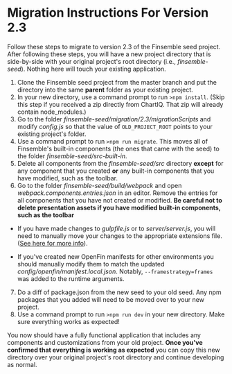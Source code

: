 # Migration Instructions For Version 2.3
Follow these steps to migrate to version 2.3 of the Finsemble seed project. After following these steps, you will have a new project directory that is side-by-side with your original project's root directory (i.e., *finsemble-seed*). Nothing here will touch your existing application.

1. Clone the Finsemble seed project from the master branch and put the directory into the same **parent** folder as your existing project.
2. In your new directory, use a command prompt to run `>npm install`. (Skip this step if you received a zip directly from ChartIQ. That zip will already contain node_modules.)
3. Go to the folder *finsemble-seed/migration/2.3/migrationScripts* and modify *config.js* so that the value of `OLD_PROJECT_ROOT` points to your existing project's folder.
4. Use a command prompt to run `>npm run migrate`. This moves all of Finsemble's built-in components (the ones that came with the seed) to the folder *finsemble-seed/src-built-in*.
5. Delete all components from the *finsemble-seed/src* directory **except** for any component that you created **or** any built-in components that you have modified, such as the toolbar.
6. Go to the folder *finsemble-seed/build/webpack* and open *webpack.components.entries.json* in an editor. Remove the entries for all components that you have not created or modified. **Be careful not to delete presentation assets if you have modified built-in components, such as the toolbar**

* If you have made changes to _gulpfile.js_ or to _server/server.js_, you will need to manually move your changes to the appropriate extensions file. ([See here for more info](../../README.md)).

* If you've created new OpenFin manifests for other environments you should manually modify them to match the updated *config/openfin/manifest.local.json*. Notably, `--framestrategy=frames` was added to the runtime arguments.

7. Do a diff of package.json from the new seed to your old seed. Any npm packages that you added will need to be moved over to your new project.
8. Use a command prompt to run `>npm run dev` in your new directory. Make sure everything works as expected!

You now should have a fully functional application that includes any components and customizations from your old project. **Once you've confirmed that everything is working as expected** you can copy this new directory over your original project's root directory and continue developing as normal.
